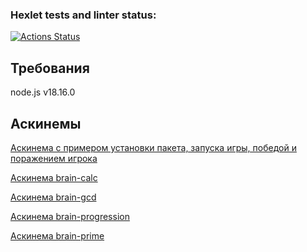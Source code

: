 ### Hexlet tests and linter status:
[![Actions Status](https://github.com/rodionveretin/frontend-project-44/workflows/hexlet-check/badge.svg)](https://github.com/rodionveretin/frontend-project-44/actions)

## Требования

node.js v18.16.0

## Аскинемы

[Аскинема с примером установки пакета, запуска игры, победой и поражением игрока](https://asciinema.org/a/nXObtB01Wjl0q2pDZLtTQksK0)

[Аскинема brain-calc](https://asciinema.org/a/DEiYaA5BT0dIxK07vPNEBsgOV)

[Аскинема brain-gcd](https://asciinema.org/a/VD1hUsOFu0i3uGckPnVTqyyqc)

[Аскинема brain-progression](https://asciinema.org/a/GaeWYZGV3b3zBy1pAiVpMRHH8)

[Аскинема brain-prime](https://asciinema.org/a/YBTTpKgmqTwLl8Y8iFH3xyJ0T)